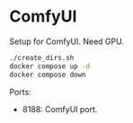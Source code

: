 # ComfyUI

Setup for ComfyUI. Need GPU.

```bash
./create_dirs.sh
docker compose up -d
docker compose down
```

Ports:

- 8188: ComfyUI port.
